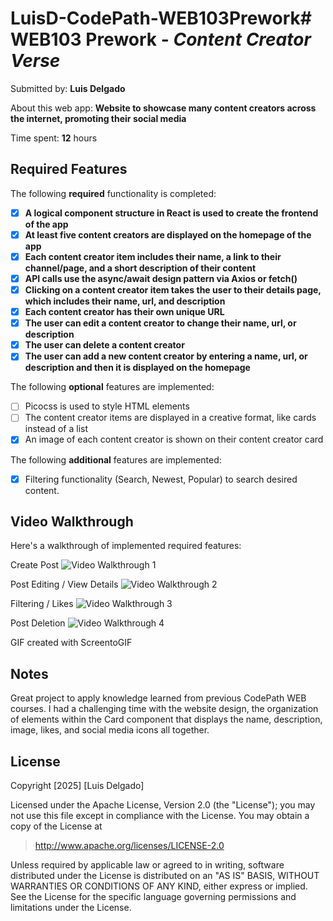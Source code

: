 # LuisD-CodePath-WEB103Prework# WEB103 Prework - *Content Creator Verse*

Submitted by: **Luis Delgado**

About this web app: **Website to showcase many content creators across the internet, promoting their social media**

Time spent: **12** hours

## Required Features

The following **required** functionality is completed:

<!-- 👉🏿👉🏿👉🏿 Make sure to check off completed functionality below -->
- [X] **A logical component structure in React is used to create the frontend of the app**
- [X] **At least five content creators are displayed on the homepage of the app**
- [X] **Each content creator item includes their name, a link to their channel/page, and a short description of their content**
- [X] **API calls use the async/await design pattern via Axios or fetch()**
- [X] **Clicking on a content creator item takes the user to their details page, which includes their name, url, and description**
- [X] **Each content creator has their own unique URL**
- [X] **The user can edit a content creator to change their name, url, or description**
- [X] **The user can delete a content creator**
- [X] **The user can add a new content creator by entering a name, url, or description and then it is displayed on the homepage**

The following **optional** features are implemented:

- [ ] Picocss is used to style HTML elements
- [ ] The content creator items are displayed in a creative format, like cards instead of a list
- [X] An image of each content creator is shown on their content creator card

The following **additional** features are implemented:

* [X] Filtering functionality (Search, Newest, Popular) to search desired content.

## Video Walkthrough

Here's a walkthrough of implemented required features:

Create Post
<img src='https://i.imgur.com/KMXFUhz.gif' title='Video Walkthrough' width='' alt='Video Walkthrough 1' />

Post Editing / View Details
<img src='https://i.imgur.com/7QUqBq2.gif' title='Video Walkthrough' width='' alt='Video Walkthrough 2' />

Filtering / Likes
<img src='https://i.imgur.com/FL9tItJ.gif' title='Video Walkthrough' width='' alt='Video Walkthrough 3' />

Post Deletion
<img src='https://i.imgur.com/DWP0H95.gif' title='Video Walkthrough' width='' alt='Video Walkthrough 4' />

<!-- Replace this with whatever GIF tool you used! -->
GIF created with ScreentoGIF
<!-- Recommended tools:
[Kap](https://getkap.co/) for macOS
[ScreenToGif](https://www.screentogif.com/) for Windows
[peek](https://github.com/phw/peek) for Linux. -->

## Notes

Great project to apply knowledge learned from previous CodePath WEB courses. I had a challenging time with the website design, the organization of elements within the Card component that displays the name, description, image, likes, and social media icons all together.

## License

Copyright [2025] [Luis Delgado]

Licensed under the Apache License, Version 2.0 (the "License"); you may not use this file except in compliance with the License. You may obtain a copy of the License at

> http://www.apache.org/licenses/LICENSE-2.0

Unless required by applicable law or agreed to in writing, software distributed under the License is distributed on an "AS IS" BASIS, WITHOUT WARRANTIES OR CONDITIONS OF ANY KIND, either express or implied. See the License for the specific language governing permissions and limitations under the License.